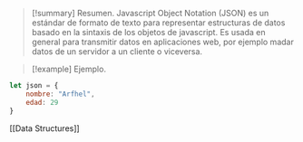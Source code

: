 >[!summary] Resumen.
>Javascript Object Notation (JSON) es un estándar de formato de texto para representar estructuras de datos basado en la sintaxis de los objetos de javascript.
>Es usada en general para transmitir datos en aplicaciones web, por ejemplo madar datos de un servidor a un cliente o viceversa.

>[!example] Ejemplo.
```javascript
let json = {
	nombre: "Arfhel",
	edad: 29
}
```

[[Data Structures]]